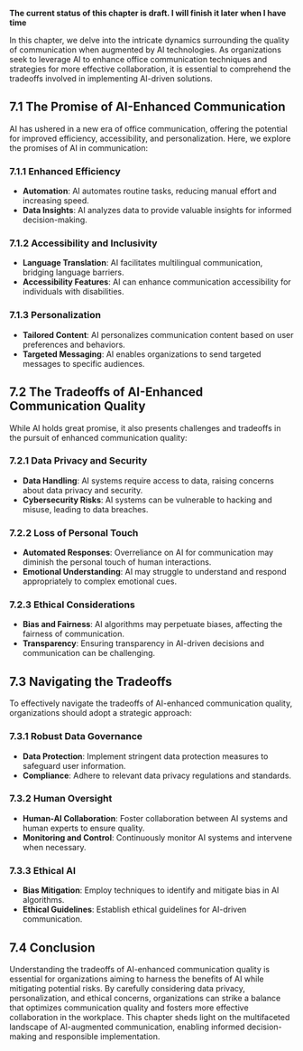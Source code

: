 **The current status of this chapter is draft. I will finish it later when I have time**

In this chapter, we delve into the intricate dynamics surrounding the quality of communication when augmented by AI technologies. As organizations seek to leverage AI to enhance office communication techniques and strategies for more effective collaboration, it is essential to comprehend the tradeoffs involved in implementing AI-driven solutions.

7.1 The Promise of AI-Enhanced Communication
--------------------------------------------

AI has ushered in a new era of office communication, offering the potential for improved efficiency, accessibility, and personalization. Here, we explore the promises of AI in communication:

### 7.1.1 Enhanced Efficiency

* **Automation**: AI automates routine tasks, reducing manual effort and increasing speed.
* **Data Insights**: AI analyzes data to provide valuable insights for informed decision-making.

### 7.1.2 Accessibility and Inclusivity

* **Language Translation**: AI facilitates multilingual communication, bridging language barriers.
* **Accessibility Features**: AI can enhance communication accessibility for individuals with disabilities.

### 7.1.3 Personalization

* **Tailored Content**: AI personalizes communication content based on user preferences and behaviors.
* **Targeted Messaging**: AI enables organizations to send targeted messages to specific audiences.

7.2 The Tradeoffs of AI-Enhanced Communication Quality
------------------------------------------------------

While AI holds great promise, it also presents challenges and tradeoffs in the pursuit of enhanced communication quality:

### 7.2.1 Data Privacy and Security

* **Data Handling**: AI systems require access to data, raising concerns about data privacy and security.
* **Cybersecurity Risks**: AI systems can be vulnerable to hacking and misuse, leading to data breaches.

### 7.2.2 Loss of Personal Touch

* **Automated Responses**: Overreliance on AI for communication may diminish the personal touch of human interactions.
* **Emotional Understanding**: AI may struggle to understand and respond appropriately to complex emotional cues.

### 7.2.3 Ethical Considerations

* **Bias and Fairness**: AI algorithms may perpetuate biases, affecting the fairness of communication.
* **Transparency**: Ensuring transparency in AI-driven decisions and communication can be challenging.

7.3 Navigating the Tradeoffs
----------------------------

To effectively navigate the tradeoffs of AI-enhanced communication quality, organizations should adopt a strategic approach:

### 7.3.1 Robust Data Governance

* **Data Protection**: Implement stringent data protection measures to safeguard user information.
* **Compliance**: Adhere to relevant data privacy regulations and standards.

### 7.3.2 Human Oversight

* **Human-AI Collaboration**: Foster collaboration between AI systems and human experts to ensure quality.
* **Monitoring and Control**: Continuously monitor AI systems and intervene when necessary.

### 7.3.3 Ethical AI

* **Bias Mitigation**: Employ techniques to identify and mitigate bias in AI algorithms.
* **Ethical Guidelines**: Establish ethical guidelines for AI-driven communication.

7.4 Conclusion
--------------

Understanding the tradeoffs of AI-enhanced communication quality is essential for organizations aiming to harness the benefits of AI while mitigating potential risks. By carefully considering data privacy, personalization, and ethical concerns, organizations can strike a balance that optimizes communication quality and fosters more effective collaboration in the workplace. This chapter sheds light on the multifaceted landscape of AI-augmented communication, enabling informed decision-making and responsible implementation.
